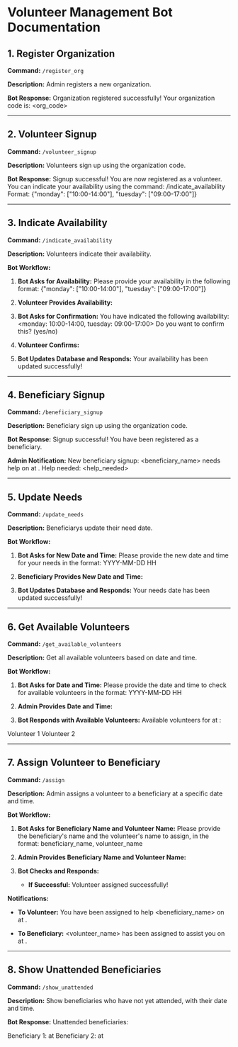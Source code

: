 # Volunteer Management Bot Documentation

## 1. Register Organization

**Command:** `/register_org`

**Description:** Admin registers a new organization.

**Bot Response:**
Organization registered successfully!
Your organization code is: <org_code>


---

## 2. Volunteer Signup

**Command:** `/volunteer_signup`

**Description:** Volunteers sign up using the organization code.

**Bot Response:**
Signup successful! You are now registered as a volunteer.
You can indicate your availability using the command: /indicate_availability
Format: {"monday": ["10:00-14:00"], "tuesday": ["09:00-17:00"]}


---

## 3. Indicate Availability

**Command:** `/indicate_availability`

**Description:** Volunteers indicate their availability.

**Bot Workflow:**
1. **Bot Asks for Availability:**
Please provide your availability in the following format: {"monday": ["10:00-14:00"], "tuesday": ["09:00-17:00"]}

2. **Volunteer Provides Availability:**

3. **Bot Asks for Confirmation:**
You have indicated the following availability:
<monday: 10:00-14:00, tuesday: 09:00-17:00>
Do you want to confirm this? (yes/no)

4. **Volunteer Confirms:**

5. **Bot Updates Database and Responds:**
Your availability has been updated successfully!


---

## 4. Beneficiary Signup

**Command:** `/beneficiary_signup`

**Description:** Beneficiary sign up using the organization code.

**Bot Response:**
Signup successful! You have been registered as a beneficiary.

**Admin Notification:**
New beneficiary signup: <beneficiary_name> needs help on <date> at <time>. Help needed: <help_needed>


---

## 5. Update Needs

**Command:** `/update_needs`

**Description:** Beneficiarys update their need date.

**Bot Workflow:**
1. **Bot Asks for New Date and Time:**
Please provide the new date and time for your needs in the format: YYYY-MM-DD HH

2. **Beneficiary Provides New Date and Time:**

3. **Bot Updates Database and Responds:**
Your needs date has been updated successfully!


---

## 6. Get Available Volunteers

**Command:** `/get_available_volunteers`

**Description:** Get all available volunteers based on date and time.

**Bot Workflow:**
1. **Bot Asks for Date and Time:**
Please provide the date and time to check for available volunteers in the format: YYYY-MM-DD HH

2. **Admin Provides Date and Time:**

3. **Bot Responds with Available Volunteers:**
Available volunteers for <date> at <time>:

Volunteer 1
Volunteer 2

---

## 7. Assign Volunteer to Beneficiary

**Command:** `/assign`

**Description:** Admin assigns a volunteer to a beneficiary at a specific date and time.

**Bot Workflow:**
1. **Bot Asks for Beneficiary Name and Volunteer Name:**
Please provide the beneficiary's name and the volunteer's name to assign, in the format: beneficiary_name, volunteer_name

2. **Admin Provides Beneficiary Name and Volunteer Name:**

3. **Bot Checks and Responds:**
   - **If Successful:**
Volunteer assigned successfully!

**Notifications:**
- **To Volunteer:**
You have been assigned to help <beneficiary_name> on <date> at <time>.

- **To Beneficiary:**
<volunteer_name> has been assigned to assist you on <date> at <time>.

---

## 8. Show Unattended Beneficiaries

**Command:** `/show_unattended`

**Description:** Show beneficiaries who have not yet attended, with their date and time.

**Bot Response:**
Unattended beneficiaries:

Beneficiary 1: <date> at <time>
Beneficiary 2: <date> at <time>

